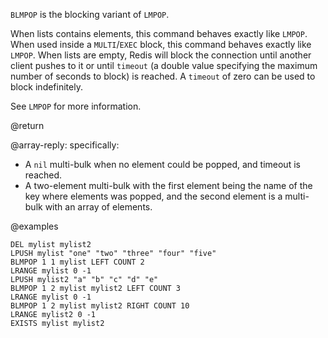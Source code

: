 `BLMPOP` is the blocking variant of `LMPOP`.

When lists contains elements, this command behaves exactly like `LMPOP`.
When used inside a `MULTI`/`EXEC` block, this command behaves exactly like `LMPOP`.
When lists are empty, Redis will block the connection until another client pushes to it or until `timeout` (a double value specifying the maximum number of seconds to block) is reached.
A `timeout` of zero can be used to block indefinitely.

See `LMPOP` for more information.

@return

@array-reply: specifically:

* A `nil` multi-bulk when no element could be popped, and timeout is reached.
* A two-element multi-bulk with the first element being the name of the key where
  elements was popped, and the second element is a multi-bulk with an array of elements.

@examples

```cli
DEL mylist mylist2
LPUSH mylist "one" "two" "three" "four" "five"
BLMPOP 1 1 mylist LEFT COUNT 2
LRANGE mylist 0 -1
LPUSH mylist2 "a" "b" "c" "d" "e"
BLMPOP 1 2 mylist mylist2 LEFT COUNT 3
LRANGE mylist 0 -1
BLMPOP 1 2 mylist mylist2 RIGHT COUNT 10
LRANGE mylist2 0 -1
EXISTS mylist mylist2
```

